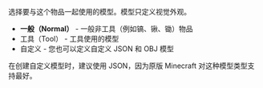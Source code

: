选择要与这个物品一起使用的模型。模型只定义视觉外观。

* **一般（Normal）** - 一般非工具（例如镐、锹、锄）物品
* 工具（Tool） - 工具使用的模型
* 自定义 - 您也可以定义自定义 JSON 和 OBJ 模型

在创建自定义模型时，建议使用 JSON，因为原版 Minecraft 对这种模型类型支持最好。